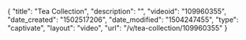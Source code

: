 {
    "title": "Tea Collection",
    "description": "",
    "videoid": "109960355",
    "date_created": "1502517206",
    "date_modified": "1504247455",
    "type": "captivate",
    "layout": "video",
    "url": "\/v\/tea-collection\/109960355"
}